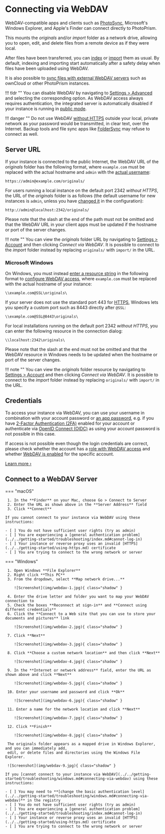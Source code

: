 # Connecting via WebDAV

WebDAV-compatible apps and clients such as [PhotoSync](mobile-devices.md), Microsoft's Windows Explorer,
and Apple's Finder can connect directly to PhotoPrism.

This mounts the *originals* and/or *import* folder as a network drive, allowing you to open, edit, and delete files from a remote device
as if they were local.

After files have been transferred, you can [index](../library/originals.md) or [import](../library/import.md) them as usual.
By default, indexing and importing start automatically after a safety delay when files have been uploaded using WebDAV.

It is also possible to [sync files with external WebDAV servers](../settings/sync.md) such as ownCloud or other PhotoPrism instances.

!!! tldr ""
    You can disable WebDAV by navigating to [Settings > Advanced](../settings/advanced.md) and selecting the corresponding option. As WebDAV access always requires authentication, the integrated server is automatically disabled if your instance is running in [public mode](../../getting-started/config-options.md#authentication).

!!! danger ""
    Do not use WebDAV [without HTTPS](../../getting-started/using-https.md) outside your local, private network as your password would be transmitted, in clear text, over the Internet. Backup tools and file sync apps like [FolderSync](https://foldersync.io/docs/faq/#https-connection-errors) may refuse to connect as well.

## Server URL

If your instance is connected to the public Internet, the WebDAV URL of the *originals* folder has the following format, where `example.com` must be replaced with the actual hostname and `admin` with the [actual username](#authentication):

```
https://admin@example.com/originals/
```

For users running a local instance on the default port 2342 *without HTTPS*, the URL of the *originals* folder is as follows (the default username for new instances is `admin`, unless you have [changed it](../../getting-started/config-options.md#authentication) in the configuration):

```
http://admin@localhost:2342/originals/
```

Please note that the slash at the end of the path must not be omitted and that the WebDAV URL in your client apps must be updated if the hostname or port of the server changes.

!!! note ""
    You can view the *originals* folder URL by navigating to [Settings > Account](../settings/account.md) and then clicking *Connect via WebDAV*. It is possible to connect to the *import* folder instead by replacing `originals/` with `import/` in the URL.

### Microsoft Windows

On Windows, you must instead [enter a resource string](#connect-to-a-webdav-server) in the following format to [configure WebDAV access](../../getting-started/troubleshooting/windows.md#connecting-via-webdav), where `example.com` must be replaced with the actual hostname of your instance:

```
\\example.com@SSL\originals\
```

If your server does not use the standard port 443 for [HTTPS](../../getting-started/using-https.md), Windows lets you specify a custom port such as 8443 directly after `@SSL`:

```
\\example.com@SSL@8443\originals\
```

For local installations running on the default port 2342 *without HTTPS*, you can enter the following resource in the connection dialog:

```
\\localhost:2342\originals\
```

Please note that the slash at the end must not be omitted and that the WebDAV resource in Windows needs to be updated when the hostname or port of the server changes.

!!! note ""
    You can view the *originals* folder resource by navigating to [Settings > Account](../settings/account.md) and then clicking *Connect via WebDAV*. It is possible to connect to the *import* folder instead by replacing `originals/` with `import/` in the URL.

## Credentials

To access your instance via WebDAV, you can use your username in combination with your account password or [an app password](../settings/account.md#apps-and-devices), e.g. if you have [2-Factor Authentication (2FA)](../users/2fa.md) enabled for your account or authenticate via [OpenID Connect (OIDC)](../../getting-started/advanced/openid-connect.md) as using your account password is not possible in this case.

If access is not possible even though the login credentials are correct, please check whether the account has a [role with WebDAV access](../users/roles.md) and whether [WebDAV is enabled](../users/cli.md#command-options) for the specific account.

[Learn more ›](../users/index.md)

## Connect to a WebDAV Server

=== "macOS"

     1. In the **Finder** on your Mac, choose Go > Connect to Server
     2. Enter the URL as shown above in the **Server Address** field
     3. Click **Connect**

    If you cannot connect to your instance via WebDAV using these instructions:

    - [ ] You do not have sufficient user rights (try as admin)
    - [ ] You are experiencing a [general authentication problem](../../getting-started/troubleshooting/index.md#cannot-log-in)
    - [ ] Your instance or reverse proxy uses an invalid [HTTPS](../../getting-started/using-https.md) certificate
    - [ ] You are trying to connect to the wrong network or server

=== "Windows"

     1. Open Windows **File Explorer**
     2. Right click **This PC**
     3. From the dropdown, select **Map network drive...**

        ![Screenshot](img/webdav-1.jpg){ class="shadow" }

     4. Enter the drive letter and folder you want to map your WebDAV connection to
     5. Check the boxes **Reconnect at sign-in** and **Connect using different credentials**
     6. Click the **Connect to a Web site that you can use to store your documents and pictures** link
     
        ![Screenshot](img/webdav-2.jpg){ class="shadow" }
     
     7. Click **Next**
     
        ![Screenshot](img/webdav-3.jpg){ class="shadow" }
     
     8. Click **Choose a custom network location** and then click **Next**
     
        ![Screenshot](img/webdav-4.jpg){ class="shadow" }     
     
     9. In the **Internet or network address** field, enter the URL as shown above and click **Next**
        
        ![Screenshot](img/webdav-5.jpg){ class="shadow" }
     
     10. Enter your username and password and click **Ok**
     
        ![Screenshot](img/webdav-6.jpg){ class="shadow" }
     
     11. Enter a name for the network location and click **Next**
    
        ![Screenshot](img/webdav-7.jpg){ class="shadow" }
    
     12. Click **Finish**
    
        ![Screenshot](img/webdav-8.jpg){ class="shadow" }
    
     The originals folder appears as a mapped drive in Windows Explorer, and you can immediately add,
     edit, or delete files and directories using the Windows File Explorer.
    
     ![Screenshot](img/webdav-9.jpg){ class="shadow" }

    If you [cannot connect to your instance via WebDAV](../../getting-started/troubleshooting/windows.md#connecting-via-webdav) using these instructions:

    - [ ] You may need to **[change the basic authentication level](../../getting-started/troubleshooting/windows.md#connecting-via-webdav)** in the registry
    - [ ] You do not have sufficient user rights (try as admin)
    - [ ] You are experiencing a [general authentication problem](../../getting-started/troubleshooting/index.md#cannot-log-in)
    - [ ] Your instance or reverse proxy uses an invalid [HTTPS](../../getting-started/using-https.md) certificate
    - [ ] You are trying to connect to the wrong network or server
